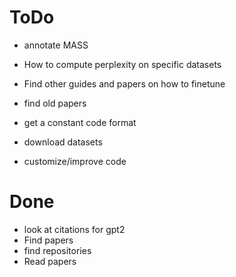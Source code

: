 # ToDo

-   annotate MASS
-   How to compute perplexity on specific datasets
-   Find other guides and papers on how to finetune
-   find old papers
-   get a constant code format

-   download datasets
-   customize/improve code

# Done

-   look at citations for gpt2
-   Find papers
-   find repositories
-   Read papers
